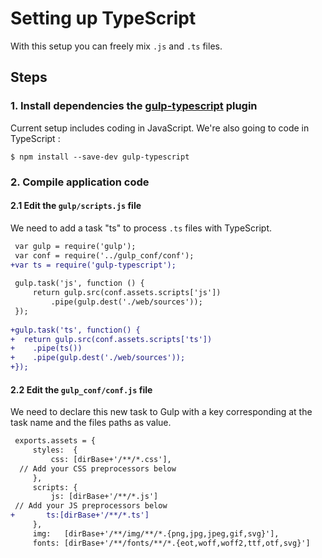 # Setting up TypeScript

With this setup you can freely mix `.js` and `.ts` files.

## Steps


### 1. Install dependencies the [gulp-typescript](https://github.com/ivogabe/gulp-typescript) plugin

Current setup includes coding in JavaScript. We're also going to code in TypeScript :

```
$ npm install --save-dev gulp-typescript
```

### 2. Compile application code

#### 2.1 Edit the `gulp/scripts.js` file

We need to add a task "ts" to process `.ts` files with TypeScript.

```diff
 var gulp = require('gulp');
 var conf = require('../gulp_conf/conf');
+var ts = require('gulp-typescript');
 
 gulp.task('js', function () {
     return gulp.src(conf.assets.scripts['js'])
         .pipe(gulp.dest('./web/sources'));
 });
 
+gulp.task('ts', function() {
+  return gulp.src(conf.assets.scripts['ts'])
+    .pipe(ts())
+    .pipe(gulp.dest('./web/sources'));
+});
```

#### 2.2 Edit the `gulp_conf/conf.js` file

We need to declare this new task to Gulp with a key corresponding at the task name and the files paths as value.

```diff
 exports.assets = {
     styles:  {
         css: [dirBase+'/**/*.css'],
  // Add your CSS preprocessors below
     },
     scripts: {
         js: [dirBase+'/**/*.js']  
 // Add your JS preprocessors below
+		ts:[dirBase+'/**/*.ts']
     },
     img:   [dirBase+'/**/img/**/*.{png,jpg,jpeg,gif,svg}'],
     fonts: [dirBase+'/**/fonts/**/*.{eot,woff,woff2,ttf,otf,svg}']
```